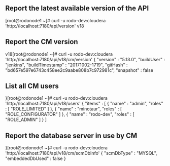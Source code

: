 ## Report the latest available version of the API
[root@rodonode1 ~]#  curl -u rodo-dev:cloudera 'http://localhost:7180/api/version'
v18
## Report the CM version
v18[root@rodonode1 ~]#  curl -u rodo-dev:cloudera 'http://localhost:7180/api/v18/cm/version'
{
  "version" : "5.13.0",
  "buildUser" : "jenkins",
  "buildTimestamp" : "20171002-1719",
  "gitHash" : "bd657e597e6743c458ee2c9aabe808b7c972981c",
  "snapshot" : false
## List all CM users  
}[root@rodonode1 ~]#  curl -u rodo-dev:cloudera 'http://localhost:7180/api/v18/users'
{
  "items" : [ {
    "name" : "admin",
    "roles" : [ "ROLE_LIMITED" ]
  }, {
    "name" : "minotaur",
    "roles" : [ "ROLE_CONFIGURATOR" ]
  }, {
    "name" : "rodo-dev",
    "roles" : [ "ROLE_ADMIN" ]
  } ]
  
 ## Report the database server in use by CM
 }[root@rodonode1 ~]#  curl -u rodo-dev:cloudera 'http://localhost:7180/api/v18/cm/scmDbInfo'
{
  "scmDbType" : "MYSQL",
  "embeddedDbUsed" : false
}
